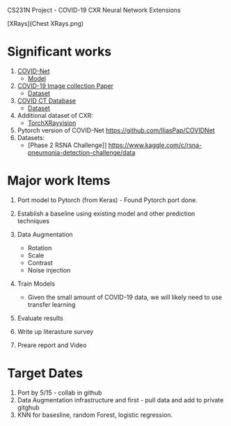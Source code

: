 CS231N Project - COVID-19 CXR Neural Network Extensions

[XRays](Chest XRays.png)

Significant works
=================
1. [COVID-Net](https://arxiv.org/pdf/2003.09871.pdf)
   * [Model](https://github.com/lindawangg/COVID-Net)
2. [COVID-19 Image collection Paper](https://arxiv.org/pdf/2003.11597.pdf)
   * [Dataset](https://github.com/ieee8023/covid-chestxray-dataset)
3. [COVID CT Database](https://arxiv.org/pdf/2003.13865.pdf)
   * [Dataset](https://github.com/UCSD-AI4H/COVID-CT)
4. Additional dataset of CXR:
   * [TorchXRayvision](https://github.com/mlmed/torchxrayvision)
5. Pytorch version of COVID-Net https://github.com/IliasPap/COVIDNet
6. Datasets:
   * [Phase 2 RSNA Challenge]] https://www.kaggle.com/c/rsna-pneumonia-detection-challenge/data

Major work Items
================
1. Port model to Pytorch (from Keras) - Found Pytorch port done.
2. Establish a baseline using existing model and other prediction techniques
3. Data Augmentation
   * Rotation
   * Scale
   * Contrast
   * Noise injection

4. Train Models
    * Given the small amount of COVID-19 data, we will likely need to use transfer learning
5. Evaluate results
6. Write up literasture survey
7. Preare report and Video

Target Dates
============
1. Port by 5/15 - collab in github
2. Data Augmentation infrastructure and first - pull data and add to private gitghub
3. KNN for basesline, random Forest, logistic regression.

